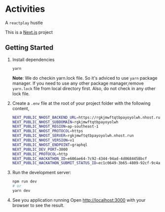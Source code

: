 # Activities
A `reactplay` hustle

This is a [Next.js](https://nextjs.org/) project

## Getting Started

1. Install dependencies 
    ```bash
    yarn
    ```
    **Note**: We do checkin yarn.lock file. So it's adviced to use `yarn` package manager. If you need to use any other package manager,remove `yarn.lock` file from local directory first. Also, do not check in any other lock file.
2. Create a `.env` file at the root of your project folder with the following content,

    ```bash
    NEXT_PUBLIC_NHOST_BACKEND_URL=https://rgkjmwftqtbpayoyolwh.nhost.run
    NEXT_PUBLIC_NHOST_SUBDOMAIN=rgkjmwftqtbpayoyolwh
    NEXT_PUBLIC_NHOST_REGION=ap-southeast-1
    NEXT_PUBLIC_NHOST_PROTOCOL=https
    NEXT_PUBLIC_NHOST_SERVER=rgkjmwftqtbpayoyolwh.nhost.run
    NEXT_PUBLIC_NHOST_VERSION=v1
    NEXT_PUBLIC_NHOST_ENDPOINT=graphql
    NEXT_PUBLIC_DEV_PORT=3000
    NEXT_PUBLIC_PROTOCOL=http
    NEXT_PUBLIC_HACKATHON_ID=e606ae64-7c92-4344-94ad-4d0684458bcf
    NEXT_PUBLIC_HACKATHON_SUBMIT_STATUS_ID=ec1c0649-3b65-4809-92cf-9c4a6abdff1b
    ```
3. Run the development server:

    ```bash
    npm run dev
    # or
    yarn dev
    ```

4. See you application running
    Open [http://localhost:3000](http://localhost:3000) with your browser to see the result.
